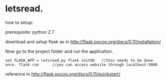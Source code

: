 # letsread.

how to setup:
  
prerequisite: python 2.7

download and setup flask as in http://flask.pocoo.org/docs/0.11/installation/

Now go to the project folder and run the application.

`
set FLASK_APP = letsread.py
flask initdb   //this needs to be done once.
flask run      //you can access website through localhost:5000
`

reference in http://flask.pocoo.org/docs/0.11/quickstart/

